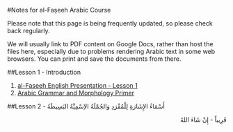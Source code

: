 [template: notes]:/
[title: Notes, Texts, and Audio for The Essentials Course]:/

#Notes for al-Faṣeeh Arabic Course

Please note that this page is being frequently updated, so please check back regularly. 

We will usually link to PDF content on Google Docs, rather than host the files here, especially due to problems rendering Arabic text in some web browsers. You can print and save the documents from there.

##Lesson 1 - Introduction

1. [al-Faseeh English Presentation - Lesson 1](https://drive.google.com/file/d/0Bzm5CIFEd6r6ZkZrM2xVYUpMTXM/view?usp=sharing)
2. [Arabic Grammar and Morphology Primer](https://drive.google.com/file/d/0Bzm5CIFEd6r6U0lqN0VfaWVRRmM/view?usp=sharing)

##Lesson 2 - أَسْمَاءُ الإِشَارَةِ لِلْمُفْرَدِ وَالجُمْلَةُ الاِسْمِيَّةُ البَسِيطَةُ  
<p dir="rtl">قَرِيباً - إِنْ شَاءَ اللهُ</p>
